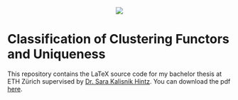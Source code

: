 <p align="center">
  <img src="https://github.com/user-attachments/assets/ac21a309-87a8-4e0e-a73d-7531ccf3459a"/>
</p>



# Classification of Clustering Functors and Uniqueness

This repository contains the LaTeX source code for my bachelor thesis at ETH Zürich supervised by [Dr. Sara Kalisnik Hintz](https://people.math.ethz.ch/~skalisnik/).
You can download the pdf [here](https://github.com/dominiquegarmier/bachelor-thesis/releases/download/v1.0.0/main.pdf).
